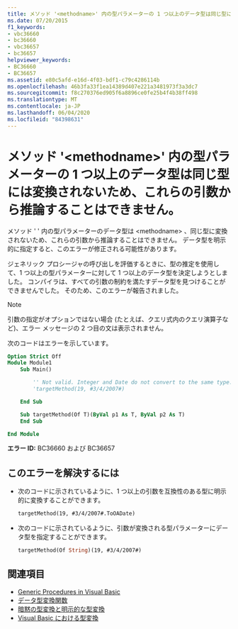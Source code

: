 ```yaml
---
title: メソッド '<methodname>' 内の型パラメーターの 1 つ以上のデータ型は同じ型には変換されないため、これらの引数から推論することはできません。
ms.date: 07/20/2015
f1_keywords:
- vbc36660
- bc36660
- vbc36657
- bc36657
helpviewer_keywords:
- BC36660
- BC36657
ms.assetid: e80c5afd-e16d-4f03-bdf1-c79c4286114b
ms.openlocfilehash: 46b3fa33f1ea14389d407e221a3481973f3a3dc7
ms.sourcegitcommit: f8c270376ed905f6a8896ce0fe25b4f4b38ff498
ms.translationtype: MT
ms.contentlocale: ja-JP
ms.lasthandoff: 06/04/2020
ms.locfileid: "84398631"
---
```

# <a name="data-types-of-the-type-parameters-in-method-methodname-cannot-be-inferred-from-these-arguments-because-they-do-not-convert-to-the-same-type"></a>メソッド '\<methodname>' 内の型パラメーターの 1 つ以上のデータ型は同じ型には変換されないため、これらの引数から推論することはできません。

メソッド ' ' 内の型パラメーターのデータ型は \<methodname> 、同じ型に変換されないため、これらの引数から推論することはできません。 データ型を明示的に指定すると、このエラーが修正される可能性があります。

ジェネリック プロシージャの呼び出しを評価するときに、型の推定を使用して、1 つ以上の型パラメーターに対して 1 つ以上のデータ型を決定しようとしました。 コンパイラは、すべての引数の制約を満たすデータ型を見つけることができませんでした。 そのため、このエラーが報告されました。

> [!NOTE]
> 引数の指定がオプションではない場合 (たとえば、クエリ式内のクエリ演算子など)、エラー メッセージの 2 つ目の文は表示されません。

次のコードはエラーを示しています。

```vb
Option Strict Off
Module Module1
    Sub Main()

        '' Not valid. Integer and Date do not convert to the same type.
        'targetMethod(19, #3/4/2007#)

    End Sub

    Sub targetMethod(Of T)(ByVal p1 As T, ByVal p2 As T)
    End Sub

End Module
```

**エラー ID:** BC36660 および BC36657

## <a name="to-correct-this-error"></a>このエラーを解決するには

- 次のコードに示されているように、1 つ以上の引数を互換性のある型に明示的に変換することができます。

  ```vb
  targetMethod(19, #3/4/2007#.ToOADate)
  ```

- 次のコードに示されているように、引数が変換される型パラメーターにデータ型を指定することができます。

  ```vb
  targetMethod(Of String)(19, #3/4/2007#)
  ```

## <a name="see-also"></a>関連項目

- [Generic Procedures in Visual Basic](../programming-guide/language-features/data-types/generic-procedures.md)
- [データ型変換関数](../language-reference/functions/type-conversion-functions.md)
- [暗黙の型変換と明示的な型変換](../programming-guide/language-features/data-types/implicit-and-explicit-conversions.md)
- [Visual Basic における型変換](../programming-guide/language-features/data-types/type-conversions.md)
